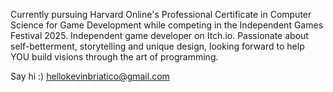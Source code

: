 Currently pursuing Harvard Online's Professional Certificate in Computer Science for Game Development while competing in the Independent Games Festival 2025. Independent game developer on Itch.io.
Passionate about self-betterment, storytelling and unique design, looking forward to help YOU build visions through the art of programming.

Say hi :) hellokevinbriatico@gmail.com
